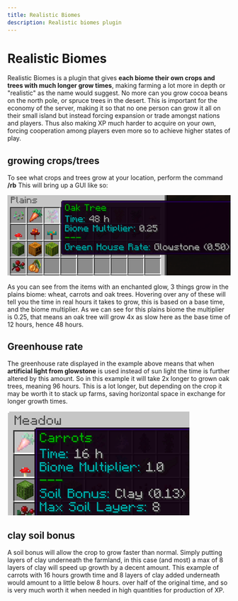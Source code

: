 ```yaml
---
title: Realistic Biomes
description: Realistic biomes plugin
---
```


# Realistic Biomes
Realistic Biomes is a plugin that gives **each biome their own crops and trees with much longer grow times**, making farming a lot more in depth or "realistic" as the name would suggest. No more can you grow cocoa beans on the north pole, or spruce trees in the desert. This is important for the economy of the server, making it so that no one person can grow it all on their small island but instead forcing expansion or trade amongst nations and players. Thus also making XP much harder to acquire on your own, forcing cooperation among players even more so to achieve higher states of play. 

## growing crops/trees

To see what crops and trees grow at your location, perform the command **/rb** This will bring up a GUI like so: 

![Realistic biomes gui](./media/Realisticbiomesexample.png)

As you can see from the items with an enchanted glow, 3 things grow in the plains biome: wheat, carrots and oak trees. Hovering over any of these will tell you the time in real hours it takes to grow, this is based on a base time, and the biome multiplier. As we can see for this plains biome the multiplier is 0.25, that means an oak tree will grow 4x as slow here as the base time of 12 hours, hence 48 hours.

## Greenhouse rate

The greenhouse rate displayed in the example above means that when **artificial light from glowstone** is used instead of sun light the time is further altered by this amount. So in this example it will take 2x longer to grown oak trees, meaning 96 hours. This is a lot longer, but depending on the crop it may be worth it to stack up farms, saving horizontal space in exchange for longer growth times. 

![Clay soil Bonus](./media/Clayexample.png)

## clay soil bonus

A soil bonus will allow the crop to grow faster than normal. Simply putting layers of clay underneath the farmland, in this case (and most) a max of 8 layers of clay will speed up growth by a decent amount. This example of carrots with 16 hours growth time and 8 layers of clay added underneath would amount to a little below 8 hours. over half of the original time, and so is very much worth it when needed in high quantities for production of XP. 